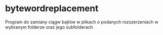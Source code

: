 # bytewordreplacement
Program do zamiany ciągw bajtów w plikach o podanych rozszerzeniach w wybranym folderze oraz jego subfolderach
